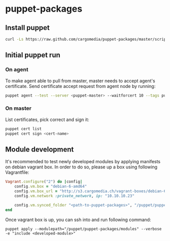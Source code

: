 # puppet-packages


## Install puppet
```bash
curl -Ls https://raw.github.com/cargomedia/puppet-packages/master/scripts/puppet-install.sh | bash
```

## Initial puppet run
### On agent
To make agent able to pull from master, master needs to accept agent's certificate.
Send certificate accept request from agent node by running:
```bash
puppet agent --test --server <puppet-master> --waitforcert 10 --tags puppet::agent
```


### On master
List certificates, pick correct and sign it:
```bash
puppet cert list
puppet cert sign <cert-name>
```

## Module development
It's recommended to test newly developed modules by applying manifests on debian vagrant box. In order to do so, please up a box using following Vagrantfile:
```ruby
Vagrant.configure("2") do |config|
    config.vm.box = "debian-6-amd64"
    config.vm.box_url = "http://s3.cargomedia.ch/vagrant-boxes/debian-6-amd64.box"
    config.vm.network :private_network, ip: "10.10.10.23"

    config.vm.synced_folder "<path-to-puppet-packages>", "/puppet/puppet-packages"
end
```
Once vagrant box is up, you can ssh into and run following command:
```
puppet apply --modulepath="/puppet/puppet-packages/modules" --verbose -e "include <developed-module>"
```
